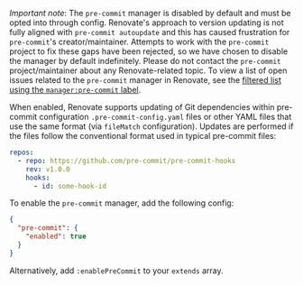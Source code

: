 _Important note_: The `pre-commit` manager is disabled by default and must be opted into through config.
Renovate's approach to version updating is not fully aligned with `pre-commit autoupdate` and this has caused frustration for `pre-commit`'s creator/maintainer.
Attempts to work with the `pre-commit` project to fix these gaps have been rejected, so we have chosen to disable the manager by default indefinitely.
Please do not contact the `pre-commit` project/maintainer about any Renovate-related topic.
To view a list of open issues related to the `pre-commit` manager in Renovate, see the [filtered list using the `manager:pre-commit` label](https://github.com/renovatebot/renovate/issues?q=is:issue+is:open+sort:updated-desc+label:manager:pre-commit).

When enabled, Renovate supports updating of Git dependencies within pre-commit configuration `.pre-commit-config.yaml` files or other YAML files that use the same format (via `fileMatch` configuration).
Updates are performed if the files follow the conventional format used in typical pre-commit files:

```yaml
repos:
  - repo: https://github.com/pre-commit/pre-commit-hooks
    rev: v1.0.0
    hooks:
      - id: some-hook-id
```

To enable the `pre-commit` manager, add the following config:

```json
{
  "pre-commit": {
    "enabled": true
  }
}
```

Alternatively, add `:enablePreCommit` to your `extends` array.
